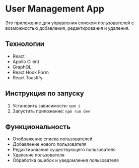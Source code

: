 # User Management App

Это приложение для управления списком пользователей с возможностью добавления, редактирования и удаления.

## Технологии
- React
- Apollo Client
- GraphQL
- React Hook Form
- React Toastify

## Инструкция по запуску

1. Установить зависимости: `npm i`
2. Запустить приложение: `npm run dev`

## Функциональность
- Отображение списка пользователей
- Добавление нового пользователя
- Редактирование существующего пользователя
- Удаление пользователя
- Обработка ошибок и уведомления пользователя